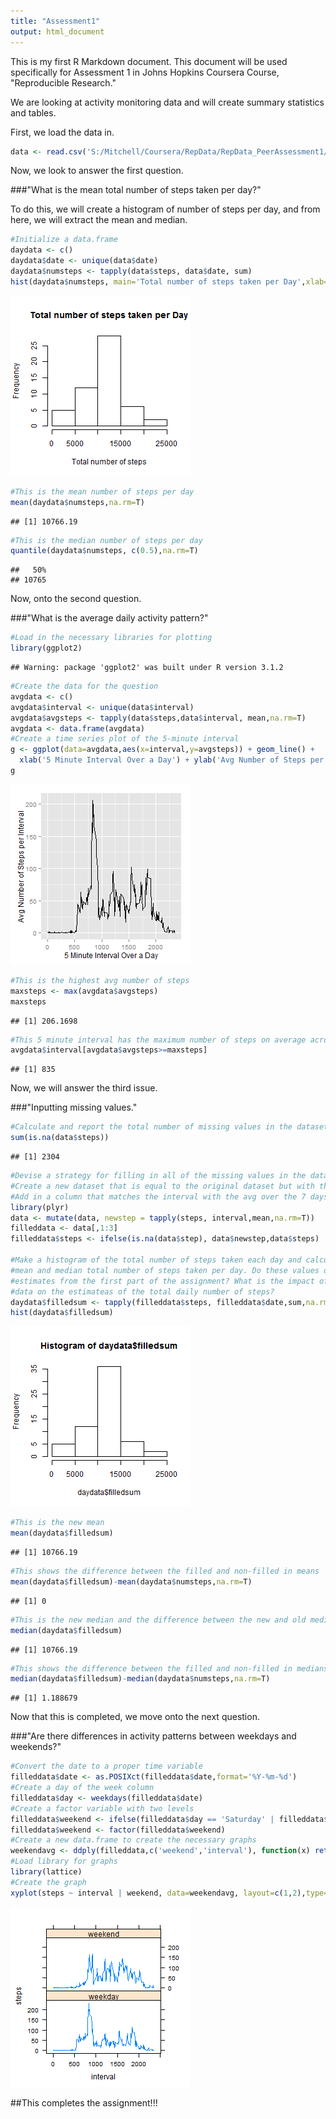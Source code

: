 ```yaml
---
title: "Assessment1"
output: html_document
---
```


This is my first R Markdown document. This document will be used specifically for Assessment
1 in Johns Hopkins Coursera Course, "Reproducible Research."

We are looking at activity monitoring data and will create summary statistics and tables.

First, we load the data in.


```r
data <- read.csv('S:/Mitchell/Coursera/RepData/RepData_PeerAssessment1/activity.csv')
```

Now, we look to answer the first question. 

###"What is the mean total number of steps taken per day?"

To do this, we will create a histogram of number of steps per day, and from here,
we will extract the mean and median.

```r
#Initialize a data.frame
daydata <- c()
daydata$date <- unique(data$date)
daydata$numsteps <- tapply(data$steps, data$date, sum)
hist(daydata$numsteps, main='Total number of steps taken per Day',xlab='Total number of steps')
```

![plot of chunk unnamed-chunk-2](figure/unnamed-chunk-2-1.png) 

```r
#This is the mean number of steps per day
mean(daydata$numsteps,na.rm=T)
```

```
## [1] 10766.19
```

```r
#This is the median number of steps per day
quantile(daydata$numsteps, c(0.5),na.rm=T)
```

```
##   50% 
## 10765
```

Now, onto the second question. 

###"What is the average daily activity pattern?"


```r
#Load in the necessary libraries for plotting
library(ggplot2)
```

```
## Warning: package 'ggplot2' was built under R version 3.1.2
```

```r
#Create the data for the question
avgdata <- c()
avgdata$interval <- unique(data$interval)
avgdata$avgsteps <- tapply(data$steps,data$interval, mean,na.rm=T)
avgdata <- data.frame(avgdata)
#Create a time series plot of the 5-minute interval
g <- ggplot(data=avgdata,aes(x=interval,y=avgsteps)) + geom_line() +
  xlab('5 Minute Interval Over a Day') + ylab('Avg Number of Steps per Interval')
g
```

![plot of chunk unnamed-chunk-3](figure/unnamed-chunk-3-1.png) 

```r
#This is the highest avg number of steps
maxsteps <- max(avgdata$avgsteps)
maxsteps
```

```
## [1] 206.1698
```

```r
#This 5 minute interval has the maximum number of steps on average across all days.
avgdata$interval[avgdata$avgsteps>=maxsteps]
```

```
## [1] 835
```



Now, we will answer the third issue.

###"Inputting missing values."


```r
#Calculate and report the total number of missing values in the dataset
sum(is.na(data$steps))
```

```
## [1] 2304
```

```r
#Devise a strategy for filling in all of the missing values in the dataset.
#Create a new dataset that is equal to the original dataset but with the missing data filled in.
#Add in a column that matches the interval with the avg over the 7 days
library(plyr)
data <- mutate(data, newstep = tapply(steps, interval,mean,na.rm=T))
filleddata <- data[,1:3]
filleddata$steps <- ifelse(is.na(data$step), data$newstep,data$steps)

#Make a histogram of the total number of steps taken each day and calculate and report the
#mean and median total number of steps taken per day. Do these values differ from the
#estimates from the first part of the assignment? What is the impact of imputing missing
#data on the estimateas of the total daily number of steps?
daydata$filledsum <- tapply(filleddata$steps, filleddata$date,sum,na.rm=T)
hist(daydata$filledsum)
```

![plot of chunk unnamed-chunk-4](figure/unnamed-chunk-4-1.png) 

```r
#This is the new mean
mean(daydata$filledsum)
```

```
## [1] 10766.19
```

```r
#This shows the difference between the filled and non-filled in means
mean(daydata$filledsum)-mean(daydata$numsteps,na.rm=T)
```

```
## [1] 0
```

```r
#This is the new median and the difference between the new and old median
median(daydata$filledsum)
```

```
## [1] 10766.19
```

```r
#This shows the difference between the filled and non-filled in medians
median(daydata$filledsum)-median(daydata$numsteps,na.rm=T)
```

```
## [1] 1.188679
```

Now that this is completed, we move onto the next question.

###"Are there differences in activity patterns between weekdays and weekends?"


```r
#Convert the date to a proper time variable
filleddata$date <- as.POSIXct(filleddata$date,format='%Y-%m-%d')
#Create a day of the week column
filleddata$day <- weekdays(filleddata$date)
#Create a factor variable with two levels
filleddata$weekend <- ifelse(filleddata$day == 'Saturday' | filleddata$day== 'Sunday','weekend','weekday')
filleddata$weekend <- factor(filleddata$weekend)
#Create a new data.frame to create the necessary graphs
weekendavg <- ddply(filleddata,c('weekend','interval'), function(x) return(c(steps=mean(x$steps))))
#Load library for graphs
library(lattice)
#Create the graph
xyplot(steps ~ interval | weekend, data=weekendavg, layout=c(1,2),type='l')
```

![plot of chunk unnamed-chunk-5](figure/unnamed-chunk-5-1.png) 

##This completes the assignment!!!

